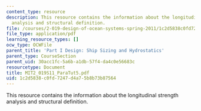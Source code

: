 ```yaml
---
content_type: resource
description: This resource contains the information about the longitudinal strength
  analysis and structural definition.
file: /courses/2-019-design-of-ocean-systems-spring-2011/1c2d5838c0fd7247d4a75b8b73b87564_MIT2_019S11_ParaTut5.pdf
file_type: application/pdf
learning_resource_types: []
ocw_type: OCWFile
parent_title: 'Part I Design: Ship Sizing and Hydrostatics'
parent_type: CourseSection
parent_uid: 30acc1fc-5a6b-a1db-57f4-da4c0e56683c
resourcetype: Document
title: MIT2_019S11_ParaTut5.pdf
uid: 1c2d5838-c0fd-7247-d4a7-5b8b73b87564
---
```

This resource contains the information about the longitudinal strength analysis and structural definition.

